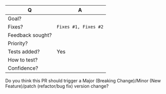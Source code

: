 <!--
PR template: please provide enough information to guide your reviewers.
Please read Contributing.md before submitting a PR.
 -->

| Q                 | A
| ----------------- | ---
| Goal?             | <!-- Explain the main objective of this PR. -->
| Fixes?            | `Fixes #1, Fixes #2` <!-- Remove the (`) quotes and write "Fixes" before the number to link the issues. -->
| Feedback sought?  | <!-- What should reviewers focus on in particular? -->
| Priority?         | <!-- How soon would you like this PR reviewed, and does it block other work? -->
| Tests added?      | Yes
| How to test?      | <!-- Explain how reviewers should test this PR. -->
| Confidence?       | <!-- How confident are you that these changes are ready to merge? -->

Do you think this PR should trigger a Major (Breaking Change)/Minor (New Feature)/patch (refactor/bug fix) version change?

<!-- Add any other relevant information here -->
